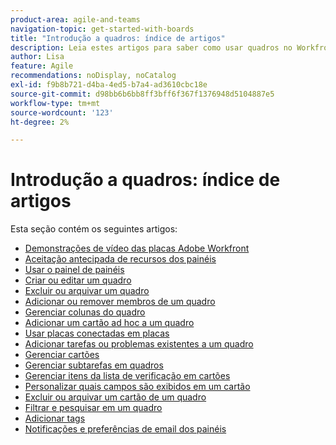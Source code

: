 ```yaml
---
product-area: agile-and-teams
navigation-topic: get-started-with-boards
title: "Introdução a quadros: índice de artigos"
description: Leia estes artigos para saber como usar quadros no Workfront.
author: Lisa
feature: Agile
recommendations: noDisplay, noCatalog
exl-id: f9b8b721-d4ba-4ed5-b7a4-ad3610cbc18e
source-git-commit: d98bb6b6bb8ff3bff6f367f1376948d5104887e5
workflow-type: tm+mt
source-wordcount: '123'
ht-degree: 2%

---
```


# Introdução a quadros: índice de artigos

<!-- Audited: 12/2023 -->

Esta seção contém os seguintes artigos:

* [Demonstrações de vídeo das placas Adobe Workfront](/help/quicksilver/agile/get-started-with-boards/boards-video-demonstrations.md)
* [Aceitação antecipada de recursos dos painéis](../../agile/get-started-with-boards/boards-early-feature-opt-in.md)
* [Usar o painel de painéis](../../agile/get-started-with-boards/use-boards-page.md)
* [Criar ou editar um quadro](../../agile/get-started-with-boards/create-edit-board.md)
* [Excluir ou arquivar um quadro](/help/quicksilver/agile/get-started-with-boards/delete-archive-board.md)
* [Adicionar ou remover membros de um quadro](../../agile/get-started-with-boards/add-members-to-board.md)
* [Gerenciar colunas do quadro](../../agile/get-started-with-boards/manage-board-columns.md)
* [Adicionar um cartão ad hoc a um quadro](../../agile/get-started-with-boards/add-card-to-board.md)
* [Usar placas conectadas em placas](/help/quicksilver/agile/get-started-with-boards/connected-cards.md)
* [Adicionar tarefas ou problemas existentes a um quadro](/help/quicksilver/agile/get-started-with-boards/add-card-from-list-to-board.md)
* [Gerenciar cartões](../../agile/get-started-with-boards/move-board-items.md)
* [Gerenciar subtarefas em quadros](/help/quicksilver/agile/get-started-with-boards/manage-subtasks-on-boards.md)
* [Gerenciar itens da lista de verificação em cartões](/help/quicksilver/agile/get-started-with-boards/manage-checklist-items.md)
* [Personalizar quais campos são exibidos em um cartão](/help/quicksilver/agile/get-started-with-boards/customize-fields-on-card.md)
* [Excluir ou arquivar um cartão de um quadro](../../agile/get-started-with-boards/delete-board-items.md)
* [Filtrar e pesquisar em um quadro](../../agile/get-started-with-boards/filter-search-in-board.md)
* [Adicionar tags](../../agile/get-started-with-boards/add-tags.md)
* [Notificações e preferências de email dos painéis](/help/quicksilver/agile/get-started-with-boards/boards-emails.md)
